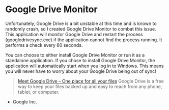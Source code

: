 Google Drive Monitor
====================

Unfortunately, Google Drive is a bit unstable at this time and is known to randomly crash, so I created Google Drive Monitor to combat this issue. This application will monitor Google Drive and restart the process (googledrivesync.exe) if the application cannot find the process running. It performs a check every 60 seconds.

You can choose to either install Google Drive Monitor or run it as a standalone application. If you chose to install Google Drive Monitor, the application will automatically start when you log in to Windows. This means you will never have to worry about your Google Drive being out of sync!

> [Meet Google Drive – One place for all your files](http://www.google.com/drive/index.html)
> Google Drive is a free way to keep your files backed up and easy to reach from any phone, tablet, or computer.

- Google Inc.